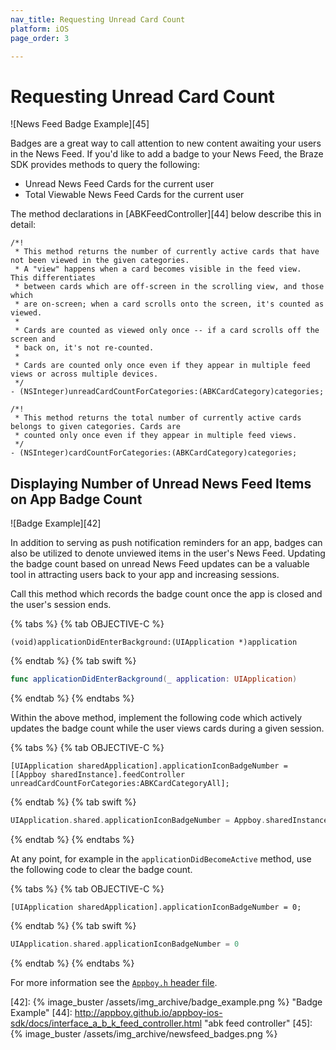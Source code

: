```yaml
---
nav_title: Requesting Unread Card Count
platform: iOS
page_order: 3

---
```


# Requesting Unread Card Count

![News Feed Badge Example][45]

Badges are a great way to call attention to new content awaiting your users in the News Feed. If you'd like to add a badge to your News Feed, the Braze SDK provides methods to query the following:

- Unread News Feed Cards for the current user
- Total Viewable News Feed Cards for the current user

The method declarations in [ABKFeedController][44] below describe this in detail:

```objc
/*!
 * This method returns the number of currently active cards that have not been viewed in the given categories.
 * A "view" happens when a card becomes visible in the feed view.  This differentiates
 * between cards which are off-screen in the scrolling view, and those which
 * are on-screen; when a card scrolls onto the screen, it's counted as viewed.
 *
 * Cards are counted as viewed only once -- if a card scrolls off the screen and
 * back on, it's not re-counted.
 *
 * Cards are counted only once even if they appear in multiple feed views or across multiple devices.
 */
- (NSInteger)unreadCardCountForCategories:(ABKCardCategory)categories;

/*!
 * This method returns the total number of currently active cards belongs to given categories. Cards are
 * counted only once even if they appear in multiple feed views.
 */
- (NSInteger)cardCountForCategories:(ABKCardCategory)categories;
```

## Displaying Number of Unread News Feed Items on App Badge Count

![Badge Example][42]

In addition to serving as push notification reminders for an app, badges can also be utilized to denote unviewed items in the user's News Feed. Updating the badge count based on unread News Feed updates can be a valuable tool in attracting users back to your app and increasing sessions.

Call this method which records the badge count once the app is closed and the user's session ends.

{% tabs %}
{% tab OBJECTIVE-C %}

```objc
(void)applicationDidEnterBackground:(UIApplication *)application
```

{% endtab %}
{% tab swift %}

```swift
func applicationDidEnterBackground(_ application: UIApplication)
```

{% endtab %}
{% endtabs %}

Within the above method, implement the following code which actively updates the badge count while the user views cards during a given session.

{% tabs %}
{% tab OBJECTIVE-C %}

```objc
[UIApplication sharedApplication].applicationIconBadgeNumber = [[Appboy sharedInstance].feedController unreadCardCountForCategories:ABKCardCategoryAll];
```

{% endtab %}
{% tab swift %}

```swift
UIApplication.shared.applicationIconBadgeNumber = Appboy.sharedInstance()?.feedController.unreadCardCount(forCategories: ABKCardCategory.all) ?? 0
```

{% endtab %}
{% endtabs %}

At any point, for example in the `applicationDidBecomeActive` method, use the following code to clear the badge count.

{% tabs %}
{% tab OBJECTIVE-C %}

```objc
[UIApplication sharedApplication].applicationIconBadgeNumber = 0;
```

{% endtab %}
{% tab swift %}

```swift
UIApplication.shared.applicationIconBadgeNumber = 0
```

{% endtab %}
{% endtabs %}

For more information see the [`Appboy.h` header file][15].

[15]: https://github.com/Appboy/appboy-ios-sdk/blob/master/AppboyKit/include/Appboy.h "Appboy.h Header File"
[42]: {% image_buster /assets/img_archive/badge_example.png %} "Badge Example"
[44]: http://appboy.github.io/appboy-ios-sdk/docs/interface_a_b_k_feed_controller.html "abk feed controller"
[45]: {% image_buster /assets/img_archive/newsfeed_badges.png %}
